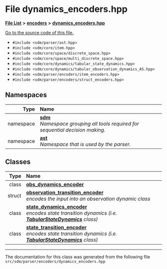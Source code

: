 
# File dynamics\_encoders.hpp

<link rel="stylesheet" href="https://cdnjs.cloudflare.com/ajax/libs/KaTeX/0.5.1/katex.min.css">
<link rel="stylesheet" href="https://cdn.jsdelivr.net/github-markdown-css/2.2.1/github-markdown.css"/>



[**File List**](files.md) **>** [**encoders**](dir_26a62d7ea2bd3315be1d2a3057f158c4.md) **>** [**dynamics\_encoders.hpp**](dynamics__encoders_8hpp.md)

[Go to the source code of this file.](dynamics__encoders_8hpp_source.md)



* `#include <sdm/parser/ast.hpp>`
* `#include <sdm/core/item.hpp>`
* `#include <sdm/core/space/discrete_space.hpp>`
* `#include <sdm/core/space/multi_discrete_space.hpp>`
* `#include <sdm/core/dynamics/tabular_state_dynamics.hpp>`
* `#include <sdm/core/dynamics/tabular_observation_dynamics_AS.hpp>`
* `#include <sdm/parser/encoders/item_encoders.hpp>`
* `#include <sdm/parser/encoders/struct_encoders.hpp>`









## Namespaces

| Type | Name |
| ---: | :--- |
| namespace | [**sdm**](namespacesdm.md) <br>_Namespace grouping all tools required for sequential decision making._  |
| namespace | [**ast**](namespacesdm_1_1ast.md) <br>_Namespace that is used by the parser._  |

## Classes

| Type | Name |
| ---: | :--- |
| class | [**obs\_dynamics\_encoder**](classsdm_1_1ast_1_1obs__dynamics__encoder.md) <br> |
| struct | [**observation\_transition\_encoder**](structsdm_1_1ast_1_1observation__transition__encoder.md) <br>_encodes the input into an observation dynamic class_  |
| class | [**state\_dynamics\_encoder**](classsdm_1_1ast_1_1state__dynamics__encoder.md) <br>_encodes state transition dynamics (i.e._ [_**TabularStateDynamics**_](classsdm_1_1TabularStateDynamics.md) _class)_ |
| class | [**state\_transition\_encoder**](classsdm_1_1ast_1_1state__transition__encoder.md) <br>_encodes state transition dynamics (i.e._ [_**TabularStateDynamics**_](classsdm_1_1TabularStateDynamics.md) _class)_ |














------------------------------
The documentation for this class was generated from the following file `src/sdm/parser/encoders/dynamics_encoders.hpp`